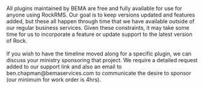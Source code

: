 <div class='alert alert-warning'>All plugins maintained by BEMA are free and fully available for use for anyone using RockRMS. Our goal is to keep versions updated and features added, but these all happen through time that we have available outside of our regular business services. Given these constraints, it may take some time for us to incorporate a feature or update support to the latest version of Rock. </br>
</br>
If you wish to have the timeline moved along for a specific plugin, we can discuss your ministry sponsoring that project. We require a detailed request added to our support link and also an email to ben.chapman@bemaservices.com to communicate the desire to sponsor (our minimum for work order is 4hrs). </div>
